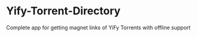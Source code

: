 # Yify-Torrent-Directory
Complete app for getting magnet links of YiFy Torrents with offline support
